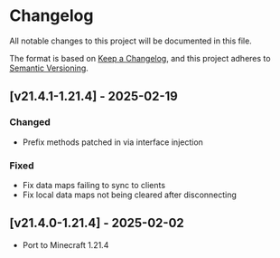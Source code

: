 # Changelog
All notable changes to this project will be documented in this file.

The format is based on [Keep a Changelog](https://keepachangelog.com/en/1.0.0/),
and this project adheres to [Semantic Versioning](https://semver.org/spec/v2.0.0.html).

## [v21.4.1-1.21.4] - 2025-02-19
### Changed
- Prefix methods patched in via interface injection
### Fixed
- Fix data maps failing to sync to clients
- Fix local data maps not being cleared after disconnecting

## [v21.4.0-1.21.4] - 2025-02-02
- Port to Minecraft 1.21.4
